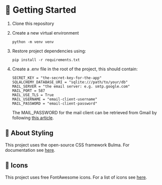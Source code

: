 # 🚀 Getting Started

1. Clone this repository

2. Create a new virtual environment

    `python -m venv venv`

3. Restore project dependencies using: 

    `pip install -r requirements.txt`

4. Create a .env file in the root of the project, this should contain:

    ```
    SECRET_KEY = "the-secret-key-for-the-app"
    SQLALCHEMY_DATABASE_URI = "sqlite:///path/to/your/db"
    MAIL_SERVER = "the email server: e.g. smtp.google.com"
    MAIL_PORT = 587
    MAIL_USE_TLS = True
    MAIL_USERNAME = "email-client-username"
    MAIL_PASSWORD = "email-client-password"
    ```

    The MAIL_PASSWORD for the mail client can be retrieved from Gmail by following [this article](https://support.google.com/accounts/answer/185833?hl=en).

## 💃 About Styling

This project uses the open-source CSS framework Bulma. For documentation see [here](https://bulma.io/documentation/columns/sizes/).

## 💫 Icons

This project uses free FontAwesome icons. For a list of icons see [here](https://fontawesome.com/icons).
